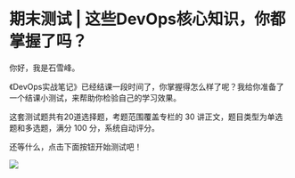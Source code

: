 # 期末测试 | 这些DevOps核心知识，你都掌握了吗？
你好，我是石雪峰。

《DevOps实战笔记》已经结课一段时间了，你掌握得怎么样了呢？我给你准备了一个结课小测试，来帮助你检验自己的学习效果。

这套测试题共有20道选择题，考题范围覆盖专栏的 30 讲正文，题目类型为单选题和多选题，满分 100 分，系统自动评分。

还等什么，点击下面按钮开始测试吧！

[![](images/239662/28d1be62669b4f3cc01c36466bf811a4.png)](http://time.geekbang.org/quiz/intro?act_id=155&exam_id=344)